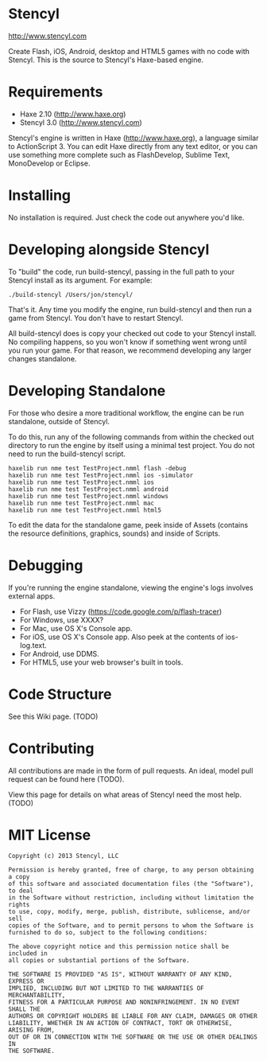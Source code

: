 Stencyl
==============

http://www.stencyl.com

Create Flash, iOS, Android, desktop and HTML5 games with no code with Stencyl. This is the source to Stencyl's Haxe-based engine.


Requirements
==============

* Haxe 2.10 (http://www.haxe.org)
* Stencyl 3.0 (http://www.stencyl.com)

Stencyl's engine is written in Haxe (http://www.haxe.org), a language similar to ActionScript 3. 
You can edit Haxe directly from any text editor, or you can use something more complete such as FlashDevelop, 
Sublime Text, MonoDevelop or Eclipse.


Installing
==============

No installation is required. Just check the code out anywhere you'd like.


Developing alongside Stencyl
==============

To "build" the code, run build-stencyl, passing in the full path to your Stencyl install as its argument. For example:

```
./build-stencyl /Users/jon/stencyl/
```

That's it. Any time you modify the engine, run build-stencyl and then run a game from Stencyl. You 
don't have to restart Stencyl.

All build-stencyl does is copy your checked out code to your Stencyl install. No compiling happens, 
so you won't know if something went wrong until you run your game. For that reason, we recommend developing
any larger changes standalone.


Developing Standalone
==============

For those who desire a more traditional workflow, the engine can be run standalone, outside of Stencyl.

To do this, run any of the following commands from within the checked out directory to run the engine by itself using a minimal test project. You do not need to run the build-stencyl script.

```
haxelib run nme test TestProject.nmml flash -debug
haxelib run nme test TestProject.nmml ios -simulator
haxelib run nme test TestProject.nmml ios
haxelib run nme test TestProject.nmml android
haxelib run nme test TestProject.nmml windows
haxelib run nme test TestProject.nmml mac
haxelib run nme test TestProject.nmml html5
```

To edit the data for the standalone game, peek inside of Assets (contains the resource definitions, graphics, sounds) and inside of Scripts.


Debugging
==============

If you're running the engine standalone, viewing the engine's logs involves external apps.

* For Flash, use Vizzy (https://code.google.com/p/flash-tracer)
* For Windows, use XXXX?
* For Mac, use OS X's Console app.
* For iOS, use OS X's Console app. Also peek at the contents of ios-log.text.
* For Android, use DDMS.
* For HTML5, use your web browser's built in tools.


Code Structure
==============

See this Wiki page. (TODO)


Contributing
==============

All contributions are made in the form of pull requests. An ideal, model pull request can be found here (TODO).

View this page for details on what areas of Stencyl need the most help. (TODO)


MIT License
==============

```
Copyright (c) 2013 Stencyl, LLC

Permission is hereby granted, free of charge, to any person obtaining a copy
of this software and associated documentation files (the "Software"), to deal
in the Software without restriction, including without limitation the rights
to use, copy, modify, merge, publish, distribute, sublicense, and/or sell
copies of the Software, and to permit persons to whom the Software is
furnished to do so, subject to the following conditions:

The above copyright notice and this permission notice shall be included in
all copies or substantial portions of the Software.

THE SOFTWARE IS PROVIDED "AS IS", WITHOUT WARRANTY OF ANY KIND, EXPRESS OR
IMPLIED, INCLUDING BUT NOT LIMITED TO THE WARRANTIES OF MERCHANTABILITY,
FITNESS FOR A PARTICULAR PURPOSE AND NONINFRINGEMENT. IN NO EVENT SHALL THE
AUTHORS OR COPYRIGHT HOLDERS BE LIABLE FOR ANY CLAIM, DAMAGES OR OTHER
LIABILITY, WHETHER IN AN ACTION OF CONTRACT, TORT OR OTHERWISE, ARISING FROM,
OUT OF OR IN CONNECTION WITH THE SOFTWARE OR THE USE OR OTHER DEALINGS IN
THE SOFTWARE.
```
